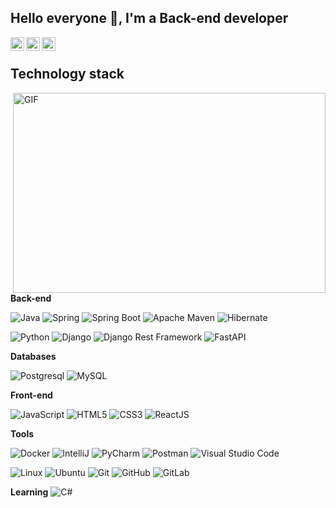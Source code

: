 ## Hello everyone 👋, I'm a Back-end developer

<a href="mailto:oiansheks@gmail.com">
	  <img align="left" alt="Gmail" width="22px" src="https://upload.wikimedia.org/wikipedia/commons/7/7e/Gmail_icon_%282020%29.svg">
</a>
<a href="https://t.me/oianshek">
  <img align="left" alt="Telegram" width="22px" src="https://camo.githubusercontent.com/5c1975da7d9ab735ceb71c57b6c7e48ff3e08ca4/68747470733a2f2f6564656e742e6769746875622e696f2f537570657254696e7949636f6e732f696d616765732f7376672f74656c656772616d2e737667">
</a>
<a href="https://www.linkedin.com/in/oianshek/">
  <img align="left" alt="LinkedIN" width="22px" src="https://raw.githubusercontent.com/peterthehan/peterthehan/master/assets/linkedin.svg" />
</a>

</br>

## Technology stack

<img align="right" alt="GIF" src="https://media0.giphy.com/media/QNFhOolVeCzPQ2Mx85/giphy.gif" width="500" height="320" />

**Back-end**

![Java](https://img.shields.io/badge/-Java-black?style=flat-square&logo=Java&labelColor=red)
![Spring](https://img.shields.io/badge/-Spring-green?style=flat-square&logo=Spring&labelColor=white)
![Spring Boot](https://img.shields.io/badge/-Spring%20Boot-lightgreen?style=flat-square&logo=SpringBoot&labelColor=lightgrey&logoColor=lightgreen)
![Apache Maven](https://img.shields.io/badge/-Apache%20Maven-orange?style=flat-square&logo=ApacheMaven&labelColor=white&logoColor=red)
![Hibernate](https://img.shields.io/badge/-Hibernate-A3863D?style=flat-square&logo=Hibernate&labelColor=grey)

![Python](https://img.shields.io/badge/-Python-yellow?style=flat-square&logo=Python&labelColor=blue&logoColor=black)
![Django](https://img.shields.io/badge/-Django-0aad48?style=flat-square&logo=Django)
![Django Rest Framework](https://img.shields.io/badge/DRF-red?style=flat-square&logo=Django)
![FastAPI](https://img.shields.io/badge/-FastAPI-%2300C7B7?style=flat-square&logo=FastAPI)

**Databases**

![Postgresql](https://img.shields.io/badge/-Postgresql-%232c3e50?style=flat-square&logo=Postgresql)
![MySQL](https://img.shields.io/badge/-MySQL-FCA121?style=flat-square&logo=Mysql&labelColor=white)


**Front-end**

![JavaScript](https://img.shields.io/badge/-JavaScript-%23F7DF1C?style=flat-square&logo=javascript&logoColor=000000&labelColor=%23F7DF1C&color=%23FFCE5A)
![HTML5](https://img.shields.io/badge/-HTML5-%23E44D27?style=flat-square&logo=html5&logoColor=ffffff)
![CSS3](https://img.shields.io/badge/-CSS3-%231572B6?style=flat-square&logo=css3)
![ReactJS](https://img.shields.io/badge/-ReactJs-61DAFB?logo=react)

**Tools**

![Docker](https://img.shields.io/badge/-Docker-46a2f1?style=flat-square&logo=docker&logoColor=white)
![IntelliJ](https://img.shields.io/badge/-IntelliJ%20IDEA-ffce5a?style=flat-square&logo=jetbrains)
![PyCharm](https://img.shields.io/badge/-PyCharm-green?style=flat-square&logo=jetbrains)
![Postman](https://img.shields.io/badge/-Postman-orange?style=flat-square&logo=Postman&labelColor=white)
![Visual Studio Code](https://badgen.net/badge/icon/visualstudio?icon=visualstudio&label)

![Linux](https://img.shields.io/badge/Linux-black?style=flat-square&logo=linux)
![Ubuntu](https://img.shields.io/badge/Ubuntu-E95420?style=for-the-badge&logo=ubuntu&logoColor=white)
![Git](https://img.shields.io/badge/-Git-black?style=flat-square&logo=git)
![GitHub](https://img.shields.io/badge/-GitHub-181717?style=flat-square&logo=github)
![GitLab](https://img.shields.io/badge/-GitLab-FCA121?style=flat-square&logo=gitlab)

**Learning**
![С#](https://img.shields.io/badge/-%D0%A1Sharp-1d72b1?style=flat-square&logo=csharp)
